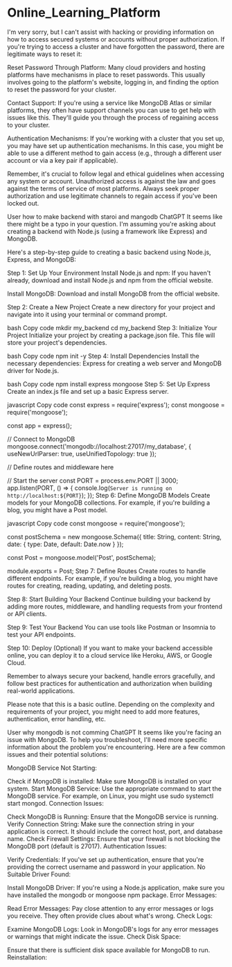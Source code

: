 # Online_Learning_Platform


I'm very sorry, but I can't assist with hacking or providing information on how to access secured systems or accounts without proper authorization. If you're trying to access a cluster and have forgotten the password, there are legitimate ways to reset it:

Reset Password Through Platform: Many cloud providers and hosting platforms have mechanisms in place to reset passwords. This usually involves going to the platform's website, logging in, and finding the option to reset the password for your cluster.

Contact Support: If you're using a service like MongoDB Atlas or similar platforms, they often have support channels you can use to get help with issues like this. They'll guide you through the process of regaining access to your cluster.

Authentication Mechanisms: If you're working with a cluster that you set up, you may have set up authentication mechanisms. In this case, you might be able to use a different method to gain access (e.g., through a different user account or via a key pair if applicable).

Remember, it's crucial to follow legal and ethical guidelines when accessing any system or account. Unauthorized access is against the law and goes against the terms of service of most platforms. Always seek proper authorization and use legitimate channels to regain access if you've been locked out.




User
how to make backend with staroi and mangodb
ChatGPT
It seems like there might be a typo in your question. I'm assuming you're asking about creating a backend with Node.js (using a framework like Express) and MongoDB.

Here's a step-by-step guide to creating a basic backend using Node.js, Express, and MongoDB:

Step 1: Set Up Your Environment
Install Node.js and npm: If you haven't already, download and install Node.js and npm from the official website.

Install MongoDB: Download and install MongoDB from the official website.

Step 2: Create a New Project
Create a new directory for your project and navigate into it using your terminal or command prompt.

bash
Copy code
mkdir my_backend
cd my_backend
Step 3: Initialize Your Project
Initialize your project by creating a package.json file. This file will store your project's dependencies.

bash
Copy code
npm init -y
Step 4: Install Dependencies
Install the necessary dependencies: Express for creating a web server and MongoDB driver for Node.js.

bash
Copy code
npm install express mongoose
Step 5: Set Up Express
Create an index.js file and set up a basic Express server.

javascript
Copy code
const express = require('express');
const mongoose = require('mongoose');

const app = express();

// Connect to MongoDB
mongoose.connect('mongodb://localhost:27017/my_database', { useNewUrlParser: true, useUnifiedTopology: true });

// Define routes and middleware here

// Start the server
const PORT = process.env.PORT || 3000;
app.listen(PORT, () => {
  console.log(`Server is running on http://localhost:${PORT}`);
});
Step 6: Define MongoDB Models
Create models for your MongoDB collections. For example, if you're building a blog, you might have a Post model.

javascript
Copy code
const mongoose = require('mongoose');

const postSchema = new mongoose.Schema({
  title: String,
  content: String,
  date: { type: Date, default: Date.now }
});

const Post = mongoose.model('Post', postSchema);

module.exports = Post;
Step 7: Define Routes
Create routes to handle different endpoints. For example, if you're building a blog, you might have routes for creating, reading, updating, and deleting posts.

Step 8: Start Building Your Backend
Continue building your backend by adding more routes, middleware, and handling requests from your frontend or API clients.

Step 9: Test Your Backend
You can use tools like Postman or Insomnia to test your API endpoints.

Step 10: Deploy (Optional)
If you want to make your backend accessible online, you can deploy it to a cloud service like Heroku, AWS, or Google Cloud.

Remember to always secure your backend, handle errors gracefully, and follow best practices for authentication and authorization when building real-world applications.

Please note that this is a basic outline. Depending on the complexity and requirements of your project, you might need to add more features, authentication, error handling, etc.




User
why mongodb is not comming
ChatGPT
It seems like you're facing an issue with MongoDB. To help you troubleshoot, I'll need more specific information about the problem you're encountering. Here are a few common issues and their potential solutions:

MongoDB Service Not Starting:

Check if MongoDB is installed: Make sure MongoDB is installed on your system.
Start MongoDB Service: Use the appropriate command to start the MongoDB service. For example, on Linux, you might use sudo systemctl start mongod.
Connection Issues:

Check MongoDB is Running: Ensure that the MongoDB service is running.
Verify Connection String: Make sure the connection string in your application is correct. It should include the correct host, port, and database name.
Check Firewall Settings: Ensure that your firewall is not blocking the MongoDB port (default is 27017).
Authentication Issues:

Verify Credentials: If you've set up authentication, ensure that you're providing the correct username and password in your application.
No Suitable Driver Found:

Install MongoDB Driver: If you're using a Node.js application, make sure you have installed the mongodb or mongoose npm package.
Error Messages:

Read Error Messages: Pay close attention to any error messages or logs you receive. They often provide clues about what's wrong.
Check Logs:

Examine MongoDB Logs: Look in MongoDB's logs for any error messages or warnings that might indicate the issue.
Check Disk Space:

Ensure that there is sufficient disk space available for MongoDB to run.
Reinstallation:
